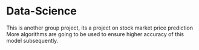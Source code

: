 # Data-Science
This is another group project, its a project on stock market price prediction
More algorithms are going to be used to ensure higher accuracy of this model subsequently.
